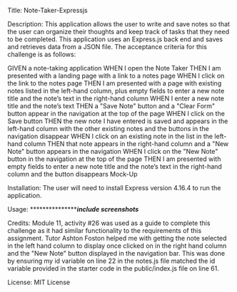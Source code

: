 Title: 
Note-Taker-Expressjs

Description: 
This application allows the user to write and save notes so that the user can organize their thoughts and keep track of tasks that they need to be completed. This application uses an Express.js back end and saves and retrieves data from a JSON file. The acceptance criteria for this challenge is as follows: 

GIVEN a note-taking application
WHEN I open the Note Taker
THEN I am presented with a landing page with a link to a notes page
WHEN I click on the link to the notes page
THEN I am presented with a page with existing notes listed in the left-hand column, plus empty fields to enter a new note title and the note’s text in the right-hand column
WHEN I enter a new note title and the note’s text
THEN a "Save Note" button and a "Clear Form" button appear in the navigation at the top of the page
WHEN I click on the Save button
THEN the new note I have entered is saved and appears in the left-hand column with the other existing notes and the buttons in the navigation disappear
WHEN I click on an existing note in the list in the left-hand column
THEN that note appears in the right-hand column and a "New Note" button appears in the navigation
WHEN I click on the "New Note" button in the navigation at the top of the page
THEN I am presented with empty fields to enter a new note title and the note’s text in the right-hand column and the button disappears
Mock-Up


Installation:
The user will need to install Express version 4.16.4 to run the application.


Usage:
******************************************include screenshots***************************

Credits:
Module 11, activity #26 was used as a guide to complete this challenge as it had similar functionality to the requirements of this assignment.
Tutor Ashton Foston helped me with getting the note selected in the left hand column to display once clicked on in the right hand column and the "New Note" button displayed in the navigation bar. This was done by ensuring my id variable on line 22 in the notes.js file matched the id variable provided in the starter code in the public/index.js file on line 61.


License:
MIT License
